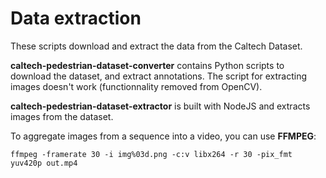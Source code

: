 # Data extraction

These scripts download and extract the data from the Caltech Dataset.

**caltech-pedestrian-dataset-converter** contains Python scripts to download
the dataset, and extract annotations. The script for extracting images
doesn't work (functionnality removed from OpenCV).

**caltech-pedestrian-dataset-extractor** is built with NodeJS and extracts
images from the dataset.

To aggregate images from a sequence into a video, you can use **FFMPEG**:
```
ffmpeg -framerate 30 -i img%03d.png -c:v libx264 -r 30 -pix_fmt yuv420p out.mp4
```
